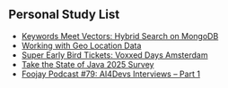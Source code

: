 ## Personal Study List
<!-- BLOG-POST-LIST:START -->
- [Keywords Meet Vectors: Hybrid Search on MongoDB](https://foojay.io/today/keywords-meet-vectors-hybrid-search-on-mongodb/)
- [Working with Geo Location Data](https://foojay.io/today/working-with-geo-location-data/)
- [Super Early Bird Tickets: Voxxed Days Amsterdam](https://foojay.io/today/super-early-bird-tickets-voxxed-days-amsterdam/)
- [Take the State of Java 2025 Survey](https://foojay.io/today/take-the-state-of-java-2025-survey/)
- [Foojay Podcast #79: AI4Devs Interviews – Part 1](https://foojay.io/today/foojay-podcast-79/)
<!-- BLOG-POST-LIST:END -->  
